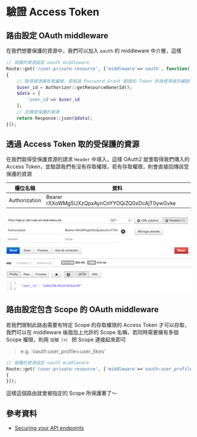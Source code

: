 # 驗證 Access Token

## 路由設定 OAuth middleware

在我們想要保護的資源中，我們可以加入 `oauth` 的 middleware 中介層，這樣

```php
// 保護的資源設定 oauth middleware
Route::get('/user-private-resource', ['middleware'=>'oauth', function()
{
    // 取得資源擁有者編號，若經過 Password Grant 驗證的 Token 則為使用者的編號
    $user_id = Authorizer::getResourceOwnerId();
    $data = [
        'user_id'=> $user_id
    ];
    // 回傳受保護的資源
    return Response::json($data);
}]);
```

## 透過 Access Token 取的受保護的資源

在我們取得受保護資源的請求 `Header` 中填入，這樣 OAuth2 就會取得我們傳入的 Access Token，並驗證我們有沒有存取權限，若有存取權限，則會直接回傳該受保護的資源

| 欄位名稱 | 資料 |
|---|---|
| Authorization | Bearer rXXoWMg5UXzQpxAynCnYYOQiZQ0xDcAjT0ywGvke |

![透過 Access Token 取的受保護的資源](./images/oauth2-get-protected-resource-by-access-token.png)


## 路由設定包含 Scope 的 OAuth middleware

若我們限制此路由需要有特定 Scope 的存取權限的 Access Token 才可以存取，我們可以在 middleware 後面加上允許的 Scope 名稱，若同時需要擁有多個 Scope 權限，則用 `加號（+）` 把 Scope 連接起來即可

> e.g. 'oauth:user_profile+user_likes'

```php
// 保護的資源設定 oauth middleware
Route::get('/user-private-resource', ['middleware'=>'oauth:user_profile+user_likes', function()
{
}]);
```

這樣這個路由就會被指定的 Scope 所保護著了～


## 參考資料
* [Securing your API endpoints](https://github.com/lucadegasperi/oauth2-server-laravel/wiki/Securing-your-API-endpoints#defining-scopes)
